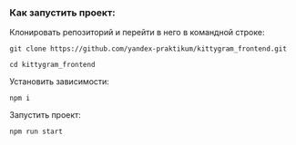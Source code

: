 ### Как запустить проект:

Клонировать репозиторий и перейти в него в командной строке:

```
git clone https://github.com/yandex-praktikum/kittygram_frontend.git
```

```
cd kittygram_frontend
```

Установить зависимости:

```
npm i
```

Запустить проект:

```
npm run start
```